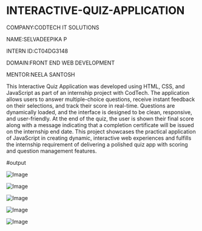 # INTERACTIVE-QUIZ-APPLICATION
COMPANY:CODTECH IT SOLUTIONS

NAME:SELVADEEPIKA P

INTERN ID:CT04DG3148

DOMAIN:FRONT END WEB DEVELOPMENT

MENTOR:NEELA SANTOSH


This Interactive Quiz Application was developed using HTML, CSS, and JavaScript as part of an internship project with CodTech. The application allows users to answer multiple-choice questions, receive instant feedback on their selections, and track their score in real-time. Questions are dynamically loaded, and the interface is designed to be clean, responsive, and user-friendly. At the end of the quiz, the user is shown their final score along with a message indicating that a completion certificate will be issued on the internship end date. This project showcases the practical application of JavaScript in creating dynamic, interactive web experiences and fulfills the internship requirement of delivering a polished quiz app with scoring and question management features.

#output

![Image](https://github.com/user-attachments/assets/3b157c2e-f925-424e-9803-f378f43d4daf)

![Image](https://github.com/user-attachments/assets/66f66a19-62a9-4483-bf46-e11232f490ea)

![Image](https://github.com/user-attachments/assets/42119d25-e263-459a-b979-660d175b024b)

![Image](https://github.com/user-attachments/assets/b0ae515c-6e29-42d9-b746-aaf502afd035)

![Image](https://github.com/user-attachments/assets/f6fe41da-fd74-434d-9706-75e6f788c29f)
